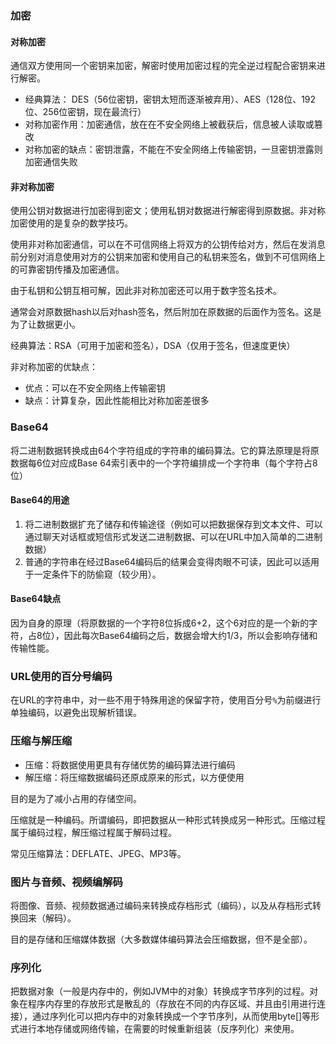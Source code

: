 
### 加密

#### 对称加密

通信双方使用同一个密钥来加密，解密时使用加密过程的完全逆过程配合密钥来进行解密。

- 经典算法： DES（56位密钥，密钥太短而逐渐被弃用）、AES（128位、192位、256位密钥，现在最流行）
- 对称加密作用：加密通信，放在在不安全网络上被截获后，信息被人读取或篡改
- 对称加密的缺点：密钥泄露，不能在不安全网络上传输密钥，一旦密钥泄露则加密通信失败

#### 非对称加密

使用公钥对数据进行加密得到密文；使用私钥对数据进行解密得到原数据。非对称加密使用的是复杂的数学技巧。

使用非对称加密通信，可以在不可信网络上将双方的公钥传给对方，然后在发消息前分别对消息使用对方的公钥来加密和使用自己的私钥来签名，做到不可信网络上的可靠密钥传播及加密通信。

由于私钥和公钥互相可解，因此非对称加密还可以用于数字签名技术。

通常会对原数据hash以后对hash签名，然后附加在原数据的后面作为签名。这是为了让数据更小。


经典算法：RSA（可用于加密和签名），DSA（仅用于签名，但速度更快）

非对称加密的优缺点：

- 优点：可以在不安全网络上传输密钥
- 缺点：计算复杂，因此性能相比对称加密差很多

### Base64

将二进制数据转换成由64个字符组成的字符串的编码算法。它的算法原理是将原数据每6位对应成Base 64索引表中的一个字符编排成一个字符串（每个字符占8位）

#### Base64的用途

1. 将二进制数据扩充了储存和传输途径（例如可以把数据保存到文本文件、可以通过聊天对话框或短信形式发送二进制数据、可以在URL中加入简单的二进制数据）
2. 普通的字符串在经过Base64编码后的结果会变得肉眼不可读，因此可以适用于一定条件下的防偷窥（较少用）。

#### Base64缺点

因为自身的原理（将原数据的一个字符8位拆成6+2，这个6对应的是一个新的字符，占8位），因此每次Base64编码之后，数据会增大约1/3，所以会影响存储和传输性能。

### URL使用的百分号编码

在URL的字符串中，对一些不用于特殊用途的保留字符，使用百分号`%`为前缀进行单独编码，以避免出现解析错误。

### 压缩与解压缩

- 压缩：将数据使用更具有存储优势的编码算法进行编码
- 解压缩：将压缩数据编码还原成原来的形式，以方便使用

目的是为了减小占用的存储空间。

压缩就是一种编码。所谓编码，即把数据从一种形式转换成另一种形式。压缩过程属于编码过程，解压缩过程属于解码过程。

常见压缩算法：DEFLATE、JPEG、MP3等。

### 图片与音频、视频编解码

将图像、音频、视频数据通过编码来转换成存档形式（编码），以及从存档形式转换回来（解码）。

目的是存储和压缩媒体数据（大多数媒体编码算法会压缩数据，但不是全部）。

### 序列化

把数据对象（一般是内存中的，例如JVM中的对象）转换成字节序列的过程。对象在程序内存里的存放形式是散乱的（存放在不同的内存区域、并且由引用进行连接），通过序列化可以把内存中的对象转换成一个字节序列，从而使用byte[]等形式进行本地存储或网络传输，在需要的时候重新组装（反序列化）来使用。
